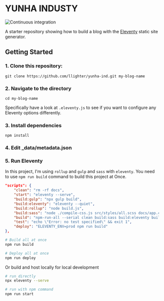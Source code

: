 # YUNHA INDUSTY 
![Continuous integration](https://github.com/llighter/yunha-ind/workflows/deploy/badge.svg)

A starter repository showing how to build a blog with the [Eleventy](https://github.com/11ty/eleventy) static site generator.

## Getting Started

### 1. Clone this repository:

```
git clone https://github.com/llighter/yunha-ind.git my-blog-name
```


### 2. Navigate to the directory

```
cd my-blog-name
```

Specifically have a look at `.eleventy.js` to see if you want to configure any Eleventy options differently.

### 3. Install dependencies

```
npm install
```

### 4. Edit _data/metadata.json

### 5. Run Eleventy

In this project, I'm using `rollup` and `gulp` and `sass` with `eleventy`. You need to use `npm run build` command to build this project at Once.

```json
"scripts": {
    "clean": "rm -rf docs",
    "start": "eleventy --serve",
    "build:gulp": "npx gulp build",
    "build:eleventy": "eleventy --quiet",
    "build:rollup": "node build.js",
    "build:sass": "node ./compile-css.js src/styles/all.scss docs/app.css",
    "build": "npm-run-all --serial clean build:sass build:eleventy build:gulp build:rollup",
    "test": "echo \"Error: no test specified\" && exit 1",
    "deploy": "ELEVENTY_ENV=prod npm run build"
},
```

```bash
# Build all at once
npm run build
```

```bash
# Deploy all at once
npm run deploy
```


Or build and host locally for local development

```bash
# run directly
npx eleventy --serve

# run with npm command
npm run start
```
